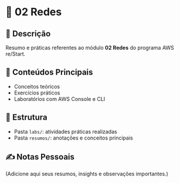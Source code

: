 # 📘 02 Redes

## 📖 Descrição
Resumo e práticas referentes ao módulo **02 Redes** do programa AWS re/Start.

## 🧠 Conteúdos Principais
- Conceitos teóricos
- Exercícios práticos
- Laboratórios com AWS Console e CLI

## 🧩 Estrutura
- Pasta `labs/`: atividades práticas realizadas
- Pasta `resumos/`: anotações e conceitos principais

## ✍️ Notas Pessoais
(Adicione aqui seus resumos, insights e observações importantes.)
